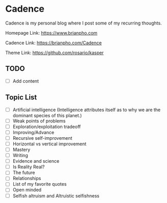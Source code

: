 # Cadence

Cadence is my personal blog where I post some of my recurring thoughts.

Homepage Link:  <https://www.brianpho.com>

Cadence Link: <https://brianpho.com/Cadence>

Theme Link: <https://github.com/rosario/kasper>

## TODO

- [ ] Add content

## Topic List

- [ ] Artificial intelligence (Intelligence attributes itself as to why we are the dominant species of this planet.)
- [ ] Weak points of problems
- [ ] Exploration/exploitation tradeoff
- [ ] Improving/Advance
- [ ] Recursive self-improvement
- [ ] Horizontal vs vertical improvement
- [ ] Mastery
- [ ] Writing
- [ ] Evidence and science
- [ ] Is Reality Real?
- [ ] The future
- [ ] Relationships
- [ ] List of my favorite quotes
- [ ] Open minded
- [ ] Selfish altruism and Altruistic selfishness
